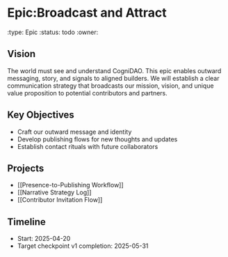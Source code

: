 # Epic:Broadcast and Attract
:type: Epic
:status: todo
:owner: 

## Vision
The world must see and understand CogniDAO. This epic enables outward messaging, story, and signals to aligned builders. We will establish a clear communication strategy that broadcasts our mission, vision, and unique value proposition to potential contributors and partners.

## Key Objectives
- Craft our outward message and identity
- Develop publishing flows for new thoughts and updates
- Establish contact rituals with future collaborators

## Projects
- [[Presence-to-Publishing Workflow]]
- [[Narrative Strategy Log]]
- [[Contributor Invitation Flow]]

## Timeline
- Start: 2025-04-20
- Target checkpoint v1 completion: 2025-05-31
